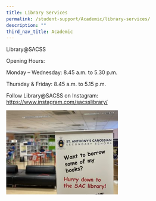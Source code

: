 ```yaml
---
title: Library Services
permalink: /student-support/Academic/library-services/
description: ""
third_nav_title: Academic
---
```


Library@SACSS

Opening Hours:

Monday – Wednesday: 8.45 a.m. to 5.30 p.m.

Thursday & Friday: 8.45 a.m. to 5.15 p.m.

Follow Library@SACSS on Instagram: https://www.instagram.com/sacsslibrary/

![](/images/Student%20Support/Academic/Library-Image-300x225.jpg)